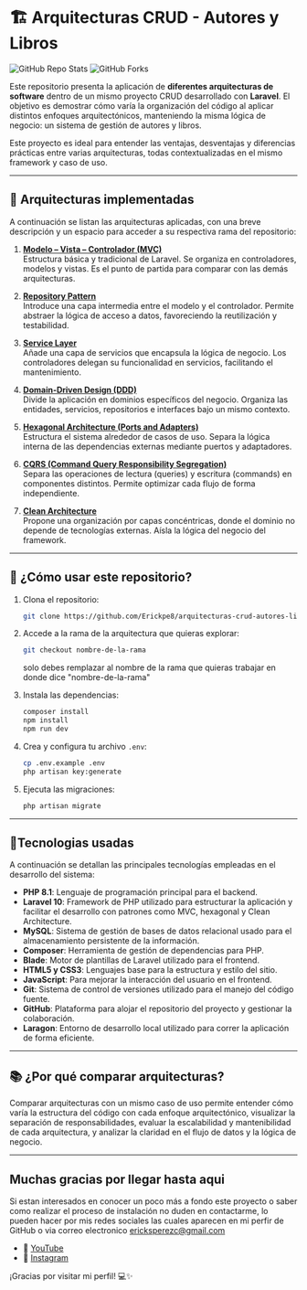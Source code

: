 # 🏗️ Arquitecturas CRUD - Autores y Libros

![GitHub Repo Stats](https://img.shields.io/github/stars/Erickpe8/arquitecturas-crud-autores-libros?style=social)
![GitHub Forks](https://img.shields.io/github/forks/Erickpe8/arquitecturas-crud-autores-libros?style=social)

Este repositorio presenta la aplicación de **diferentes arquitecturas de software** dentro de un mismo proyecto CRUD desarrollado con **Laravel**. El objetivo es demostrar cómo varía la organización del código al aplicar distintos enfoques arquitectónicos, manteniendo la misma lógica de negocio: un sistema de gestión de autores y libros.

Este proyecto es ideal para entender las ventajas, desventajas y diferencias prácticas entre varias arquitecturas, todas contextualizadas en el mismo framework y caso de uso.

---

## 📁 Arquitecturas implementadas

A continuación se listan las arquitecturas aplicadas, con una breve descripción y un espacio para acceder a su respectiva rama del repositorio:

1. **[Modelo – Vista – Controlador (MVC)](https://github.com/Erickpe8/arquitecturas-crud-autores-libros/tree/mvc)**  
   Estructura básica y tradicional de Laravel. Se organiza en controladores, modelos y vistas. Es el punto de partida para comparar con las demás arquitecturas.

2. **[Repository Pattern](https://github.com/Erickpe8/arquitecturas-crud-autores-libros/tree/repository-pattern)**  
   Introduce una capa intermedia entre el modelo y el controlador. Permite abstraer la lógica de acceso a datos, favoreciendo la reutilización y testabilidad.

3. **[Service Layer](https://github.com/Erickpe8/arquitecturas-crud-autores-libros/tree/service-layer)**  
   Añade una capa de servicios que encapsula la lógica de negocio. Los controladores delegan su funcionalidad en servicios, facilitando el mantenimiento.

4. **[Domain-Driven Design (DDD)](https://github.com/Erickpe8/arquitecturas-crud-autores-libros/tree/domain-driven-design)**  
   Divide la aplicación en dominios específicos del negocio. Organiza las entidades, servicios, repositorios e interfaces bajo un mismo contexto.

5. **[Hexagonal Architecture (Ports and Adapters)](https://github.com/Erickpe8/arquitecturas-crud-autores-libros/tree/hexagonal-architecture)**  
   Estructura el sistema alrededor de casos de uso. Separa la lógica interna de las dependencias externas mediante puertos y adaptadores.

6. **[CQRS (Command Query Responsibility Segregation)](https://github.com/Erickpe8/arquitecturas-crud-autores-libros/tree/CQRS-(command-query-responsibility-segregation))**  
   Separa las operaciones de lectura (queries) y escritura (commands) en componentes distintos. Permite optimizar cada flujo de forma independiente.

7. **[Clean Architecture](https://github.com/Erickpe8/arquitecturas-crud-autores-libros/tree/clean-architecture)**  
   Propone una organización por capas concéntricas, donde el dominio no depende de tecnologías externas. Aísla la lógica del negocio del framework.

---

## 🚀 ¿Cómo usar este repositorio?

1. Clona el repositorio:

   ```bash
   git clone https://github.com/Erickpe8/arquitecturas-crud-autores-libros.git
   ```
   

2. Accede a la rama de la arquitectura que quieras explorar:

   ```bash
   git checkout nombre-de-la-rama
   ```
   solo debes remplazar al nombre de la rama que quieras trabajar en donde dice "nombre-de-la-rama"

3. Instala las dependencias:

   ```bash
   composer install
   npm install
   npm run dev
   ```

4. Crea y configura tu archivo `.env`:

   ```bash
   cp .env.example .env
   php artisan key:generate
   ```

5. Ejecuta las migraciones:

   ```bash
   php artisan migrate
   ```

---
## 🤖Tecnologias usadas

A continuación se detallan las principales tecnologías empleadas en el desarrollo del sistema:

- **PHP 8.1**: Lenguaje de programación principal para el backend.
- **Laravel 10**: Framework de PHP utilizado para estructurar la aplicación y facilitar el desarrollo con patrones como MVC, hexagonal y Clean Architecture.
- **MySQL**: Sistema de gestión de bases de datos relacional usado para el almacenamiento persistente de la información.
- **Composer**: Herramienta de gestión de dependencias para PHP.
- **Blade**: Motor de plantillas de Laravel utilizado para el frontend.
- **HTML5 y CSS3**: Lenguajes base para la estructura y estilo del sitio.
- **JavaScript**: Para mejorar la interacción del usuario en el frontend.
- **Git**: Sistema de control de versiones utilizado para el manejo del código fuente.
- **GitHub**: Plataforma para alojar el repositorio del proyecto y gestionar la colaboración.
- **Laragon**: Entorno de desarrollo local utilizado para correr la aplicación de forma eficiente.
---
## 📚 ¿Por qué comparar arquitecturas?

Comparar arquitecturas con un mismo caso de uso permite entender cómo varía la estructura del código con cada enfoque arquitectónico, visualizar la separación de responsabilidades, evaluar la escalabilidad y mantenibilidad de cada arquitectura, y analizar la claridad en el flujo de datos y la lógica de negocio.


---

## Muchas gracias por llegar hasta aqui 
Si estan interesados en conocer un poco más a fondo este proyecto o saber como realizar el proceso de instalación no duden en contactarme, lo pueden hacer por mis redes sociales las cuales aparecen en mi perfir de GitHub o via correo electronico ericksperezc@gmail.com

- 🎥 [YouTube](https://www.youtube.com/@ErickPerez_8)
- 📸 [Instagram](https://www.instagram.com/erickperez_8/)

¡Gracias por visitar mi perfil! 💻✨
